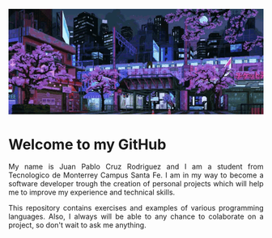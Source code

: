 [comment]: <> (Agrego un gif para que se ve a bonito)

![Profile](https://raw.githubusercontent.com/Saikou17/Saikou17/main/Media/anime-aesthetic.gif)

[comment]: <> (Cambio el estilo de fuente con un HTML)

# Welcome to my GitHub

<div style="text-align: justify;">
<p>My name is Juan Pablo Cruz Rodriguez and I am a student from Tecnologico de Monterrey Campus Santa Fe. I am in my way to become a software developer trough the creation of personal projects which will help me to improve my experience and technical skills.
</p>
<p>
This repository contains exercises and examples of various programming languages. Also, I always will be able to any chance to colaborate on a project, so don't wait to ask me anything.
</p>
</div>